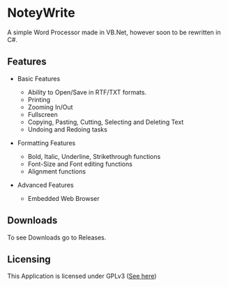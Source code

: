 # NoteyWrite
A simple Word Processor made in VB.Net, however soon to be rewritten in C#.

## Features
- Basic Features
	- Ability to Open/Save in RTF/TXT formats.
	- Printing
	- Zooming In/Out
	- Fullscreen
	- Copying, Pasting, Cutting, Selecting and Deleting Text
	- Undoing and Redoing tasks
	

- Formatting Features
	- Bold, Italic, Underline, Strikethrough functions
	- Font-Size and Font editing functions
	- Alignment functions

- Advanced Features
	- Embedded Web Browser
	
## Downloads
To see Downloads go to Releases.

## Licensing
This Application is licensed under GPLv3 ([See here](https://www.gnu.org/licenses/gpl-3.0.en.html))
